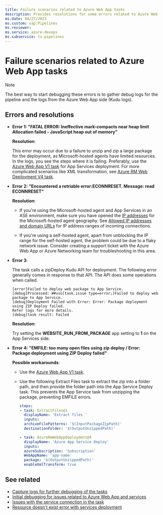 ```yaml
---
title: Failure scenarios related to Azure Web App tasks
description: Provides resolutions for some errors related to Azure Web App tasks.
ms.date: 04/27/2023
ms.custom: sap:Pipelines
ms.reviewer: 
ms.service: azure-devops
ms.subservice: ts-pipelines
---
```

# Failure scenarios related to Azure Web App tasks

> [!NOTE]
> The best way to start debugging these errors is to gather debug logs for the pipeline and the logs from the Azure Web App side (Kudu logs). 

## Errors and resolutions

- **Error 1: "FATAL ERROR: Ineffective mark-compacts near heap limit Allocation failed - JavaScript heap out of memory"**

  **Resolution**:

  This error may occur due to a failure to unzip and zip a large package for the deployment, as Microsoft-hosted agents have limited resources. In the logs, you see the steps where it is failing. Preferably, use the [Azure Web App V1 task](https://github.com/microsoft/azure-pipelines-tasks/tree/master/Tasks/AzureWebAppV1) for App Services deployment. For more complicated scenarios like XML transformation, see [Azure RM Web Deployment V4 task](https://github.com/microsoft/azure-pipelines-tasks/tree/master/Tasks/AzureRmWebAppDeploymentV4).

- **Error 2: "Encountered a retriable error:ECONNRESET. Message: read ECONNRESET"**

  **Resolution**:

  - If you're using the Microsoft-hosted agent and App Services in an ASE environment, make sure you have opened the [IP addresses](https://www.microsoft.com/download/details.aspx?id=56519) for the Microsoft-hosted agent geography. See [Allowed IP addresses and domain URLs](/azure/devops/organizations/security/allow-list-ip-url) for IP address ranges of incoming connections.

  - If you're using a self-hosted agent, apart from unblocking the IP range for the self-hosted agent, the problem could be due to a flaky network issue. Consider creating a support ticket with the Azure Web App or Azure Networking team for troubleshooting in this area.

- **Error 3**:

  The task calls a zipDeploy Kudu API for deployment. The following error generally comes in response to that API. The API does some operations when called.

  ```output
  [error]Failed to deploy web package to App Service.
  [debug]Processed: ##vso[task.issue type=error;]Failed to deploy web package to App Service.
  [debug]Deployment Failed with Error: Error: Package deployment using ZIP Deploy failed. 
  Refer logs for more details.
  [debug]task result: Failed
  ```

  **Resolution**:
  
  Try setting the **WEBSITE_RUN_FROM_PACKAGE** app setting to **1** on the App Services side.

- **Error 4: "EMFILE: too many open files using zip deploy / Error: Package deployment using ZIP Deploy failed"**
  
  **Possible workarounds**:

  - Use the [Azure Web App V1 task](https://github.com/microsoft/azure-pipelines-tasks/tree/master/Tasks/AzureWebAppV1).

  - Use the following Extract Files task to extract the zip into a folder path, and then provide the folder path into the App Service Deploy task. This prevents the App Service task from unzipping the package, preventing EMFILE errors.

    ```yml
    steps:
    - task: ExtractFiles@1
      displayName: 'Extract files '
      inputs:
      archiveFilePatterns: '$(InputPackageZipPath)'
      destinationFolder: '$(OutputUnzippedPath)'

    - task: AzureRmWebAppDeployment@4
      displayName: 'Azure App Service Deploy'
      inputs:
      azureSubscription: 'Subscription'
      WebAppName: 'app-name'
      package: '$(OutputUnzippedPath)'
      enableXmlTransform: true
    ```

## See related

- [Capture logs for further debugging of the tasks](logs-capture-further-debugging-tasks.md)
- [Initial debugging for issues related to Azure Web App and services](initial-debugging-azure-web-app-services.md)
- [Issues with the service connection in the task](issues-service-connection-task.md)
- [Resource doesn't exist error with services deployment](resource-not-exist-error-services-deployment.md)
